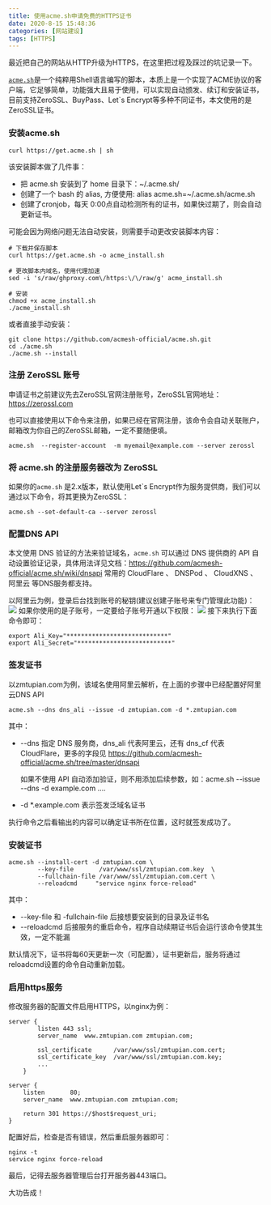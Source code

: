```yaml
---
title: 使用acme.sh申请免费的HTTPS证书
date: 2020-8-15 15:48:36
categories: [网站建设]
tags: [HTTPS]
---
```


最近把自己的网站从HTTP升级为HTTPS，在这里把过程及踩过的坑记录一下。

[`acme.sh`](https://github.com/Neilpang/acme.sh)是一个纯粹用Shell语言编写的脚本，本质上是一个实现了ACME协议的客户端，它足够简单，功能强大且易于使用，可以实现自动颁发、续订和安装证书，目前支持ZeroSSL、BuyPass、Let`s Encrypt等多种不同证书，本文使用的是ZeroSSL证书。

<!--more-->

### 安装acme.sh

```
curl https://get.acme.sh | sh
```
该安装脚本做了几件事：

- 把 acme.sh 安装到了 home 目录下：~/.acme.sh/
- 创建了一个 bash 的 alias, 方便使用: alias acme.sh=~/.acme.sh/acme.sh
- 创建了cronjob，每天 0:00点自动检测所有的证书，如果快过期了，则会自动更新证书。

可能会因为网络问题无法自动安装，则需要手动更改安装脚本内容：

```
# 下载并保存脚本
curl https://get.acme.sh -o acme_install.sh

# 更改脚本内域名，使用代理加速
sed -i 's/raw/ghproxy.com\/https:\/\/raw/g' acme_install.sh

# 安装
chmod +x acme_install.sh
./acme_install.sh
```
或者直接手动安装：
```
git clone https://github.com/acmesh-official/acme.sh.git
cd ./acme.sh
./acme.sh --install
```

### 注册 ZeroSSL 账号
申请证书之前建议先去ZeroSSL官网注册账号，ZeroSSL官网地址：https://zerossl.com

也可以直接使用以下命令来注册，如果已经在官网注册，该命令会自动关联账户，邮箱改为你自己的ZeroSSL邮箱，一定不要随便填。
```
acme.sh  --register-account  -m myemail@example.com --server zerossl
```


### 将 acme.sh 的注册服务器改为 ZeroSSL

如果你的`acme.sh` 是2.x版本，默认使用Let`s Encrypt作为服务提供商，我们可以通过以下命令，将其更换为ZeroSSL：

```
acme.sh --set-default-ca --server zerossl
```

### 配置DNS API
本文使用 DNS 验证的方法来验证域名，`acme.sh` 可以通过 DNS 提供商的 API 自动设置验证记录，具体用法详见文档：https://github.com/acmesh-official/acme.sh/wiki/dnsapi
常用的 CloudFlare 、 DNSPod 、 CloudXNS 、阿里云 等DNS服务都支持。

以阿里云为例，登录后台找到账号的秘钥(建议创建子账号来专门管理此功能)：
![](AccessKey.png)
如果你使用的是子账号，一定要给子账号开通以下权限：
![](阿里云dns子账号授权.png)
接下来执行下面命令即可：

```
export Ali_Key="****************************"
export Ali_Secret="**************************" 
```

### 签发证书
以zmtupian.com为例，该域名使用阿里云解析，在上面的步骤中已经配置好阿里云DNS API
```
acme.sh --dns dns_ali --issue -d zmtupian.com -d *.zmtupian.com
```
其中：
- --dns 指定 DNS 服务商，dns_ali 代表阿里云，还有 dns_cf 代表 CloudFlare，更多的字段见 https://github.com/acmesh-official/acme.sh/tree/master/dnsapi

  如果不使用 API 自动添加验证，则不用添加后续参数，如：acme.sh --issue --dns -d example.com ....
- -d \*.example.com 表示签发泛域名证书


执行命令之后看输出的内容可以确定证书所在位置，这时就签发成功了。

### 安装证书

```
acme.sh --install-cert -d zmtupian.com \
        --key-file       /var/www/ssl/zmtupian.com.key  \
        --fullchain-file /var/www/ssl/zmtupian.com.cert \
        --reloadcmd     "service nginx force-reload"
```
其中：
- --key-file 和 -fullchain-file 后接想要安装到的目录及证书名
- --reloadcmd 后接服务的重启命令，程序自动续期证书后会运行该命令使其生效，一定不能漏

默认情况下，证书将每60天更新一次（可配置），证书更新后，服务将通过reloadcmd设置的命令自动重新加载。

### 启用https服务
修改服务器的配置文件启用HTTPS，以nginx为例：

```
server {
        listen 443 ssl;
        server_name  www.zmtupian.com zmtupian.com;

        ssl_certificate      /var/www/ssl/zmtupian.com.cert;
        ssl_certificate_key  /var/www/ssl/zmtupian.com.key;
        ...
    }

server {
    listen       80;
    server_name  www.zmtupian.com zmtupian.com;

    return 301 https://$host$request_uri;
}

```
配置好后，检查是否有错误，然后重启服务器即可：

```
nginx -t
service nginx force-reload
```

最后，记得去服务器管理后台打开服务器443端口。


大功告成！




